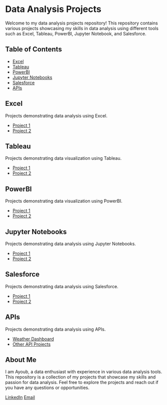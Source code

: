 
# Data Analysis Projects

Welcome to my data analysis projects repository! This repository contains various projects showcasing my skills in data analysis using different tools such as Excel, Tableau, PowerBI, Jupyter Notebook, and Salesforce.

## Table of Contents

- [Excel](#excel)
- [Tableau](#tableau)
- [PowerBI](#powerbi)
- [Jupyter Notebooks](#jupyter-notebooks)
- [Salesforce](#salesforce)
- [APIs](#apis)

## Excel

Projects demonstrating data analysis using Excel.

- [Project 1](./Excel/project1/README.md)
- [Project 2](./Excel/project2/README.md)

## Tableau

Projects demonstrating data visualization using Tableau.

- [Project 1](./Tableau/project1/README.md)
- [Project 2](./Tableau/project2/README.md)

## PowerBI

Projects demonstrating data visualization using PowerBI.

- [Project 1](./PowerBI/project1/README.md)
- [Project 2](./PowerBI/project2/README.md)

## Jupyter Notebooks

Projects demonstrating data analysis using Jupyter Notebooks.

- [Project 1](./Jupyter_Notebooks/project1/README.md)
- [Project 2](./Jupyter_Notebooks/project2/README.md)

## Salesforce

Projects demonstrating data analysis using Salesforce.

- [Project 1](./Salesforce/project1/README.md)
- [Project 2](./Salesforce/project2/README.md)

## APIs

Projects demonstrating data analysis using APIs.

- [Weather Dashboard](./APIs/weather_dashboard/README.md)
- [Other API Projects](./APIs/other_api_projects/README.md)

## About Me

I am Ayoub, a data enthusiast with experience in various data analysis tools. This repository is a collection of my projects that showcase my skills and passion for data analysis. Feel free to explore the projects and reach out if you have any questions or opportunities.

[LinkedIn](https://www.linkedin.com/in/ayoub-achmir-a12590194/)
[Email](ayoub.achmir01@gmail.com)

